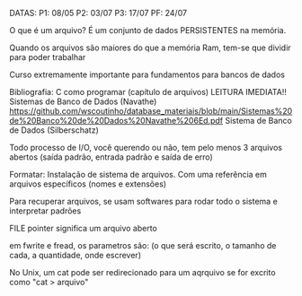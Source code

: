 DATAS:
    P1: 08/05
    P2: 03/07
    P3: 17/07
    PF: 24/07

O que é um arquivo?
    É um conjunto de dados PERSISTENTES na memória.

Quando os arquivos são maiores do que a memória Ram, tem-se que dividir para poder trabalhar

Curso extremamente importante para fundamentos para bancos de dados

Bibliografia: 
    C como programar (capítulo de arquivos) LEITURA IMEDIATA!!
    Sistemas de Banco de Dados (Navathe) https://github.com/wscoutinho/database_materiais/blob/main/Sistemas%20de%20Banco%20de%20Dados%20Navathe%206Ed.pdf
    Sistema de Banco de Dados (Silberschatz)

Todo processo de I/O, você querendo ou não, tem pelo menos 3 arquivos abertos (saída padrão, entrada padrão e saída de erro)

Formatar:
    Instalação de sistema de arquivos. Com uma referência em arquivos específicos (nomes e extensões)

Para recuperar arquivos, se usam softwares para rodar todo o sistema e interpretar padrões

FILE pointer significa um arquivo aberto

em fwrite e fread, os parametros são:
    (o que será escrito, o tamanho de cada, a quantidade, onde escrever)

No Unix, um cat pode ser redirecionado para um aqrquivo se for excrito como "cat > arquivo"